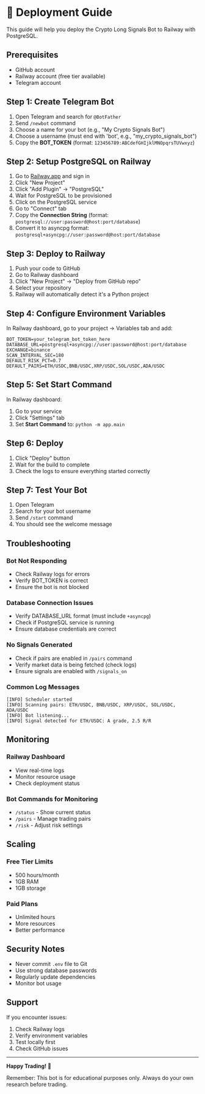# 🚀 Deployment Guide

This guide will help you deploy the Crypto Long Signals Bot to Railway with PostgreSQL.

## Prerequisites

- GitHub account
- Railway account (free tier available)
- Telegram account

## Step 1: Create Telegram Bot

1. Open Telegram and search for `@BotFather`
2. Send `/newbot` command
3. Choose a name for your bot (e.g., "My Crypto Signals Bot")
4. Choose a username (must end with 'bot', e.g., "my_crypto_signals_bot")
5. Copy the **BOT_TOKEN** (format: `123456789:ABCdefGHIjklMNOpqrsTUVwxyz`)

## Step 2: Setup PostgreSQL on Railway

1. Go to [Railway.app](https://railway.app) and sign in
2. Click "New Project"
3. Click "Add Plugin" → "PostgreSQL"
4. Wait for PostgreSQL to be provisioned
5. Click on the PostgreSQL service
6. Go to "Connect" tab
7. Copy the **Connection String** (format: `postgresql://user:password@host:port/database`)
8. Convert it to asyncpg format: `postgresql+asyncpg://user:password@host:port/database`

## Step 3: Deploy to Railway

1. Push your code to GitHub
2. Go to Railway dashboard
3. Click "New Project" → "Deploy from GitHub repo"
4. Select your repository
5. Railway will automatically detect it's a Python project

## Step 4: Configure Environment Variables

In Railway dashboard, go to your project → Variables tab and add:

```env
BOT_TOKEN=your_telegram_bot_token_here
DATABASE_URL=postgresql+asyncpg://user:password@host:port/database
EXCHANGE=binance
SCAN_INTERVAL_SEC=180
DEFAULT_RISK_PCT=0.7
DEFAULT_PAIRS=ETH/USDC,BNB/USDC,XRP/USDC,SOL/USDC,ADA/USDC
```

## Step 5: Set Start Command

In Railway dashboard:
1. Go to your service
2. Click "Settings" tab
3. Set **Start Command** to: `python -m app.main`

## Step 6: Deploy

1. Click "Deploy" button
2. Wait for the build to complete
3. Check the logs to ensure everything started correctly

## Step 7: Test Your Bot

1. Open Telegram
2. Search for your bot username
3. Send `/start` command
4. You should see the welcome message

## Troubleshooting

### Bot Not Responding
- Check Railway logs for errors
- Verify BOT_TOKEN is correct
- Ensure the bot is not blocked

### Database Connection Issues
- Verify DATABASE_URL format (must include `+asyncpg`)
- Check if PostgreSQL service is running
- Ensure database credentials are correct

### No Signals Generated
- Check if pairs are enabled in `/pairs` command
- Verify market data is being fetched (check logs)
- Ensure signals are enabled with `/signals_on`

### Common Log Messages
```
[INFO] Scheduler started
[INFO] Scanning pairs: ETH/USDC, BNB/USDC, XRP/USDC, SOL/USDC, ADA/USDC
[INFO] Bot listening...
[INFO] Signal detected for ETH/USDC: A grade, 2.5 R/R
```

## Monitoring

### Railway Dashboard
- View real-time logs
- Monitor resource usage
- Check deployment status

### Bot Commands for Monitoring
- `/status` - Show current status
- `/pairs` - Manage trading pairs
- `/risk` - Adjust risk settings

## Scaling

### Free Tier Limits
- 500 hours/month
- 1GB RAM
- 1GB storage

### Paid Plans
- Unlimited hours
- More resources
- Better performance

## Security Notes

- Never commit `.env` file to Git
- Use strong database passwords
- Regularly update dependencies
- Monitor bot usage

## Support

If you encounter issues:
1. Check Railway logs
2. Verify environment variables
3. Test locally first
4. Check GitHub issues

---

**Happy Trading! 🚀**

Remember: This bot is for educational purposes only. Always do your own research before trading.
